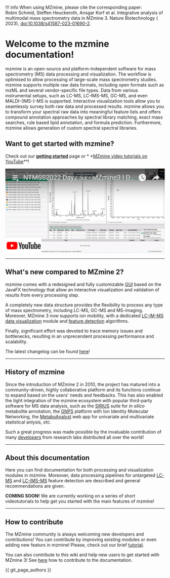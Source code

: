 !!! info
When using MZmine, please cite the corresponding paper:</br>
Robin Schmid, Steffen Heuckeroth, Ansgar Korf et al. Integrative analysis of multimodal mass
spectrometry data in MZmine 3. Nature Biotechnology (
2023), [doi:10.1038/s41587-023-01690-2](https://www.nature.com/articles/s41587-023-01690-2).

# Welcome to the mzmine documentation!

mzmine is an open-source and platform-independent software for mass spectrometry (MS) data
processing and visualization. The workflow is optimised to allow processing of large-scale mass
spectrometry studies.
mzmine supports multiple raw data formats, including open formats such as mzML and several
vendor-specific file types.
Data from various instrumental setups, such as LC-MS, LC-IMS-MS, GC-MS,
and even MALDI-(IMS-)-MS is supported.
Interactive visualization tools allow you to seamlessly
survey both raw data and processed results.
mzmine allows you to transform your spectral raw data into meaningful feature lists and offers
compound annotation approaches by spectral library
matching, exact mass searches, rule based lipid annotation, and formula prediction.
Furthermore, mzmine allows generation of custom spectral spectral libraries.

## Want to get started with mzmine?

Check out our **[getting started](getting_started.md)** page or *
*[MZmine video tutorials on YouTube](https://www.youtube.com/@mzmineproject/playlists)**!

![Youtube channel](index-youtube-channel.png)
 
---

## What's new compared to MZmine 2?

mzmine comes with a redesigned and fully customizable [GUI](main-window-overview.md) based on the
JavaFX technology that allow an interactive visualization and validation of results from every
processing step.

A completely new data structure provides the flexibility to process any type of mass spectrometry,
including LC-MS, GC-MS and MS-imaging. Moreover, MZmine 3 now supports ion mobility, with a
dedicated [LC-IM-MS data visualization](visualization_modules/ims_raw_data_overview/IM-data-visualisation.md)
module and [feature detection](workflows/imsworkflow/ion-mobility-data-processing-workflow.md)
algorithms.

Finally, significant effort was devoted to trace memory issues and bottlenecks, resulting in an
unprecendent processing performance and scalability.

The latest changelog can be found [here](changelog.md)!

---

## History of mzmine

Since the introduction of MZmine 2 in 2010, the project has matured into a community-driven, highly
collaborative platform and its functions continue to expand based on the users' needs and feedbacks.
This has also enabled the tight integration of the mzmine ecosystem with popular third-party
software for MS data analysis, such as
the [SIRIUS](https://bio.informatik.uni-jena.de/software/sirius/) suite for _in silico_ metabolite
annotation, the [GNPS](https://gnps.ucsd.edu/ProteoSAFe/static/gnps-splash.jsp?redirect=auth)
platform with Ion Identity Molecular Networking, the [MetaboAnalyst](https://www.metaboanalyst.ca/)
web app for univariate and multivariate statistical anlysis, _etc._

Such a great progress was made possible by the invaluable contribution of
many [developers](https://github.com/mzmine/mzmine3/graphs/contributors) from research labs
distributed all over the world!

---

## About this documentation

Here you can find documentation for both processing and visualization modules in mzmine. Moreover,
data processing pipelines for untargeted [LC-MS](workflows/lcmsworkflow/lcms-workflow.md)
and [LC-IMS-MS](workflows/imsworkflow/ion-mobility-data-processing-workflow.md) feature detection
are described and general recommendations are given.

**COMING SOON!** We are currently working on a series of short videotutorials to help get you
started with the main features of mzmine!

---

## How to contribute

The MZmine community is always welcoming new developers and contributions! You can contribute by
improving existing modules or even adding new featurs in mzmine! Please, check out our
brief [tutorial](http://mzmine.github.io/development.html).

You can also contribute to this wiki and help new users to get started with MZmine 3!
See [here](contribute.md) how to contribute to the documentation.

{{ git_page_authors }}
